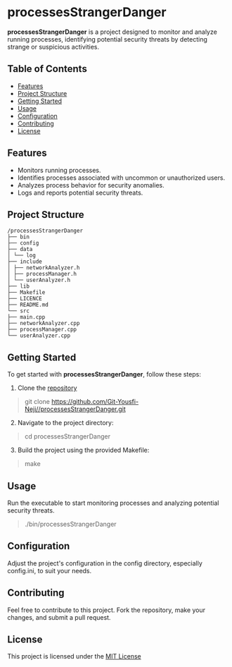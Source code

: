 # processesStrangerDanger

**processesStrangerDanger** is a project designed to monitor and analyze running processes, identifying potential security threats by detecting strange or suspicious activities.

## Table of Contents

- [Features](#features)
- [Project Structure](#project-structure)
- [Getting Started](#getting-started)
- [Usage](#usage)
- [Configuration](#configuration)
- [Contributing](#contributing)
- [License](#license)

## Features

- Monitors running processes.
- Identifies processes associated with uncommon or unauthorized users.
- Analyzes process behavior for security anomalies.
- Logs and reports potential security threats.

## Project Structure
```
/processesStrangerDanger
├── bin
├── config
├── data
│ └── log
├── include
│ ├── networkAnalyzer.h
│ ├── processManager.h
│ └── userAnalyzer.h
├── lib
├── Makefile
├── LICENCE
├── README.md
└── src
├── main.cpp
├── networkAnalyzer.cpp
├── processManager.cpp
└── userAnalyzer.cpp
```
## Getting Started

To get started with **processesStrangerDanger**, follow these steps:

1. Clone the [repository](https://github.com/Git-Yousfi-Neji//processesStrangerDanger.git)

> git clone https://github.com/Git-Yousfi-Neji//processesStrangerDanger.git

2. Navigate to the project directory: 
> cd processesStrangerDanger

3. Build the project using the provided Makefile:
> make

## Usage

Run the executable to start monitoring processes and analyzing potential security threats.

> ./bin/processesStrangerDanger

## Configuration
Adjust the project's configuration in the config directory, especially config.ini, to suit your needs.

## Contributing
Feel free to contribute to this project. Fork the repository, make your changes, and submit a pull request.

## License
This project is licensed under the [MIT License](https://github.com/Git-Yousfi-Neji//processesStrangerDanger/LICENSE)
